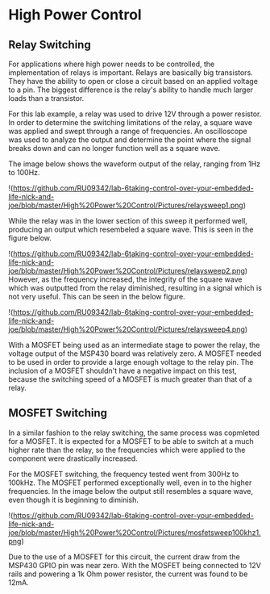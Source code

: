 # High Power Control

## Relay Switching
For applications where high power needs to be controlled, the implementation of relays is important. Relays are basically big transistors. They have the ability to open or close a circuit based on an applied voltage to a pin. The biggest difference is the relay's ability to handle much larger loads than a transistor. 

For this lab example, a relay was used to drive 12V through a power resistor. In order to determine the switching limitations of the relay, a square wave was applied and swept through a range of frequencies. An oscilloscope was used to analyze the output and determine the point where the signal breaks down and can no longer function well as a square wave. 

The image below shows the waveform output of the relay, ranging from 1Hz to 100Hz. 

!(https://github.com/RU09342/lab-6taking-control-over-your-embedded-life-nick-and-joe/blob/master/High%20Power%20Control/Pictures/relaysweep1.png)

While the relay was in the lower section of this sweep it performed well, producing an output which resembeled a square wave. This is seen in the figure below. 

!(https://github.com/RU09342/lab-6taking-control-over-your-embedded-life-nick-and-joe/blob/master/High%20Power%20Control/Pictures/relaysweep2.png)
However, as the frequency increased, the integrity of the square wave which was outputted from the relay diminished, resulting in a signal which is not very useful. This can be seen in the below figure. 

!(https://github.com/RU09342/lab-6taking-control-over-your-embedded-life-nick-and-joe/blob/master/High%20Power%20Control/Pictures/relaysweep4.png)

With a MOSFET being used as an intermediate stage to power the relay, the voltage output of the MSP430 board was relatively zero. A MOSFET needed to be used in order to provide a large enough voltage to the relay pin. The inclusion of a MOSFET shouldn't have a negative impact on this test, because the switching speed of a MOSFET is much greater than that of a relay. 
## MOSFET Switching
In a similar fashion to the relay switching, the same process was copmleted for a MOSFET. It is expected for a MOSFET to be able to switch at a much higher rate than the relay, so the frequencies which were applied to the component were drastically increased. 

For the MOSFET switching, the frequency tested went from 300Hz to 100kHz. The MOSFET performed exceptionally well, even in to the higher frequencies. In the image below the output still resembles a square wave, even though it is beginning to diminish. 

!(https://github.com/RU09342/lab-6taking-control-over-your-embedded-life-nick-and-joe/blob/master/High%20Power%20Control/Pictures/mosfetsweep100khz1.png)

Due to the use of a MOSFET for this circuit, the current draw from the MSP430 GPIO pin was near zero. With the MOSFET being connected to 12V rails and powering a 1k Ohm power resistor, the current was found to be 12mA. 

